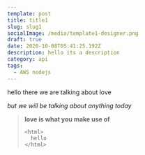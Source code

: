 ```yaml
---
template: post
title: title1
slug: slug1
socialImage: /media/template1-designer.png
draft: true
date: 2020-10-08T05:41:25.192Z
description: hello its a description
category: api
tags:
  - AWS nodejs
---
```

hello there we are talking about love

*but we  will be talking about anything today*

> **love is what you make use of**
>
> ```javascript
> <html>
>   hello
> </html>
> ```